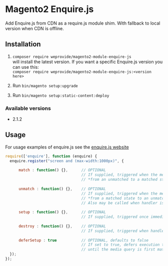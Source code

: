 # Magento2 Enquire.js

Add Enquire.js from CDN as a require.js module shim. With fallback to local version when CDN is offline.

## Installation

1. `composer require weprovide/magento2-module-enquire-js`  
will install the latest version. If you want a specific Enquire.js version you can use this:  
`composer require weprovide/magento2-module-enquire-js:<version here>`

2. Run `bin/magento setup:upgrade`

3. Run `bin/magento setup:static-content:deploy`

### Available versions

- 2.1.2

## Usage

For usage examples of enquire.js see the [enquire.js website](http://wicky.nillia.ms/enquire.js/)

```javascript
require(['enquire'], function (enquire) {
  enquire.register("screen and (max-width:1000px)", {
  
      match : function() {},      // OPTIONAL
                                  // If supplied, triggered when the media query transitions 
                                  // *from an unmatched to a matched state*
  
      unmatch : function() {},    // OPTIONAL
                                  // If supplied, triggered when the media query transitions 
                                  // *from a matched state to an unmatched state*.
                                  // Also may be called when handler is unregistered (if destroy is not available)
  
      setup : function() {},      // OPTIONAL
                                  // If supplied, triggered once immediately upon registration of the handler
  
      destroy : function() {},    // OPTIONAL
                                  // If supplied, triggered when handler is unregistered. Place cleanup code here
  
      deferSetup : true           // OPTIONAL, defaults to false
                                  // If set to true, defers execution the setup function 
                                  // until the media query is first matched. still triggered just once
  });
});
```
